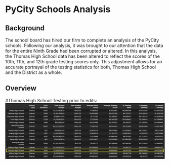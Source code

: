 # PyCity Schools Analysis

## Background

The school board has hired our firm to complete an analysis of the PyCity schools.  Following our analysis, it was brought to our attention that the data for the entire Ninth Grade had been corrupted or altered.  In this analysis, the Thomas High School data has been altered to reflect the scores of the 10th, 11th, and 12th grade testing scores only.  This adjustment allows for an accurate portrayal of the testing statistics for both, Thomas High School and the District as a whole.  

## Overview

#Thomas High School Testing prior to edits:
![](https://github.com/bktescher/school_districtA/blob/main/resources/School%20Summary%20pre%20edit.png)

